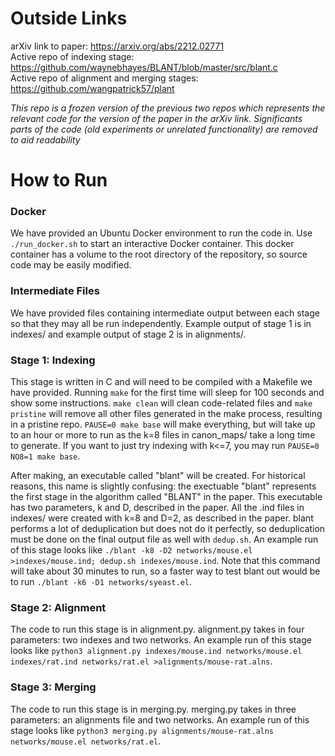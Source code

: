 # Outside Links
arXiv link to paper: https://arxiv.org/abs/2212.02771<br>
Active repo of indexing stage: https://github.com/waynebhayes/BLANT/blob/master/src/blant.c<br>
Active repo of alignment and merging stages: https://github.com/wangpatrick57/plant<br>

_This repo is a frozen version of the previous two repos which represents the relevant code for the version of the paper in the arXiv link. Significants parts of the code (old experiments or unrelated functionality) are removed to aid readability_

# How to Run
### Docker
We have provided an Ubuntu Docker environment to run the code in. Use `./run_docker.sh` to start an interactive Docker container. This docker container has a volume to the root directory of the repository, so source code may be easily modified.

### Intermediate Files
We have provided files containing intermediate output between each stage so that they may all be run independently. Example output of stage 1 is in indexes/ and example output of stage 2 is in alignments/.

### Stage 1: Indexing
This stage is written in C and will need to be compiled with a Makefile we have provided. Running `make` for the first time will sleep for 100 seconds and show some instructions. `make clean` will clean code-related files and `make pristine` will remove all other files generated in the make process, resulting in a pristine repo. `PAUSE=0 make base` will make everything, but will take up to an hour or more to run as the k=8 files in canon_maps/ take a long time to generate. If you want to just try indexing with k<=7, you may run `PAUSE=0 NO8=1 make base`.

After making, an executable called "blant" will be created. For historical reasons, this name is slightly confusing: the exectuable "blant" represents the first stage in the algorithm called "BLANT" in the paper. This executable has two parameters, k and D, described in the paper. All the .ind files in indexes/ were created with k=8 and D=2, as described in the paper. blant performs a lot of deduplication but does not do it perfectly, so deduplication must be done on the final output file as well with `dedup.sh`. An example run of this stage looks like `./blant -k8 -D2 networks/mouse.el >indexes/mouse.ind; dedup.sh indexes/mouse.ind`. Note that this command will take about 30 minutes to run, so a faster way to test blant out would be to run `./blant -k6 -D1 networks/syeast.el`.

### Stage 2: Alignment
The code to run this stage is in alignment.py. alignment.py takes in four parameters: two indexes and two networks. An example run of this stage looks like `python3 alignment.py indexes/mouse.ind networks/mouse.el indexes/rat.ind networks/rat.el >alignments/mouse-rat.alns`.

### Stage 3: Merging
The code to run this stage is in merging.py. merging.py takes in three parameters: an alignments file and two networks. An example run of this stage looks like `python3 merging.py alignments/mouse-rat.alns networks/mouse.el networks/rat.el`.
